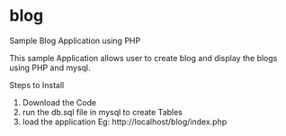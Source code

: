 # blog
Sample Blog Application using PHP

This sample Application allows user to create blog and display the blogs using PHP and mysql.

Steps to Install

1. Download the Code
2. run the db.sql file in mysql to create Tables
3. load the application Eg: http://localhost/blog/index.php



